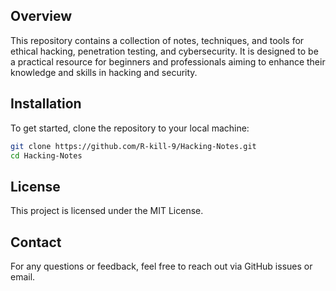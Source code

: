 ## Overview

This repository contains a collection of notes, techniques, and tools for ethical hacking, penetration testing, and cybersecurity. It is designed to be a practical resource for beginners and professionals aiming to enhance their knowledge and skills in hacking and security.

## Installation

To get started, clone the repository to your local machine:

```bash
git clone https://github.com/R-kill-9/Hacking-Notes.git
cd Hacking-Notes
```

## License

This project is licensed under the MIT License.

## Contact

For any questions or feedback, feel free to reach out via GitHub issues or email.

